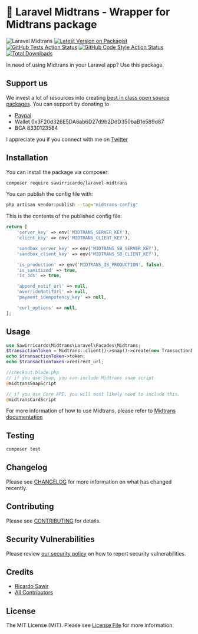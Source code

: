 # 🚀 Laravel Midtrans - Wrapper for Midtrans package

![Laravel Midtrans](https://banners.beyondco.de/laravel-midtrans.png?theme=light&packageManager=composer+require&packageName=sawirricardo%2Flaravel-midtrans&pattern=bankNote&style=style_1&description=Use+Midtrans+Payment+Gateway+in+your+laravel+apps&md=1&showWatermark=0&fontSize=100px&images=https%3A%2F%2Flaravel.com%2Fimg%2Flogomark.min.svg)
[![Latest Version on Packagist](https://img.shields.io/packagist/v/sawirricardo/laravel-midtrans.svg?style=flat-square)](https://packagist.org/packages/sawirricardo/laravel-midtrans)
[![GitHub Tests Action Status](https://img.shields.io/github/workflow/status/sawirricardo/laravel-midtrans/run-tests?label=tests)](https://github.com/sawirricardo/laravel-midtrans/actions?query=workflow%3Arun-tests+branch%3Amain)
[![GitHub Code Style Action Status](https://img.shields.io/github/workflow/status/sawirricardo/laravel-midtrans/Check%20&%20fix%20styling?label=code%20style)](https://github.com/sawirricardo/laravel-midtrans/actions?query=workflow%3A"Check+%26+fix+styling"+branch%3Amain)
[![Total Downloads](https://img.shields.io/packagist/dt/sawirricardo/laravel-midtrans.svg?style=flat-square)](https://packagist.org/packages/sawirricardo/laravel-midtrans)

In need of using Midtrans in your Laravel app? Use this package.

## Support us

We invest a lot of resources into creating [best in class open source packages](https://github.com/sawirricardo). You can support by donating to

-   [Paypal](https://paypal.me/sawirricardo)
-   Wallet 0x3F20d326E5DA8ab6D27d9b2DdD350baB1e589d87
-   BCA 8330123584

I appreciate you if you connect with me on [Twitter](https://twitter.com/RicardoSawir)

## Installation

You can install the package via composer:

```bash
composer require sawirricardo/laravel-midtrans
```

<!-- You can publish and run the migrations with:

```bash
php artisan vendor:publish --tag="laravel-midtrans-migrations"
php artisan migrate
``` -->

You can publish the config file with:

```bash
php artisan vendor:publish --tag="midtrans-config"
```

This is the contents of the published config file:

```php
return [
    'server_key' => env('MIDTRANS_SERVER_KEY'),
    'client_key' => env('MIDTRANS_CLIENT_KEY'),

    'sandbox_server_key' => env('MIDTRANS_SB_SERVER_KEY'),
    'sandbox_client_key' => env('MIDTRANS_SB_CLIENT_KEY'),

    'is_production' => env('MIDTRANS_IS_PRODUCTION', false),
    'is_sanitized' => true,
    'is_3ds' => true,

    'append_notif_url' => null,
    'overrideNotifUrl' => null,
    'payment_idempotency_key' => null,

    'curl_options' => null,
];
```

<!-- Optionally, you can publish the views using

```bash
php artisan vendor:publish --tag="laravel-midtrans-views"
``` -->

## Usage

```php
use Sawirricardo\Midtrans\Laravel\Facades\Midtrans;
$transactionToken = Midtrans::client()->snap()->create(new TransactionDto());
echo $transactionToken->token;
echo $transactionToken->redirect_url;

//checkout.blade.php
// if you use Snap, you can include Midtrans snap script
@midtransSnapScript

// if you use Core API, you will most likely need to include this.
@midtransCardScript

```

For more information of how to use Midtrans, please refer to [Midtrans documentation](https://github.com/Midtrans/midtrans-php)

## Testing

```bash
composer test
```

## Changelog

Please see [CHANGELOG](CHANGELOG.md) for more information on what has changed recently.

## Contributing

Please see [CONTRIBUTING](.github/CONTRIBUTING.md) for details.

## Security Vulnerabilities

Please review [our security policy](../../security/policy) on how to report security vulnerabilities.

## Credits

-   [Ricardo Sawir](https://github.com/sawirricardo)
-   [All Contributors](../../contributors)

## License

The MIT License (MIT). Please see [License File](LICENSE.md) for more information.
